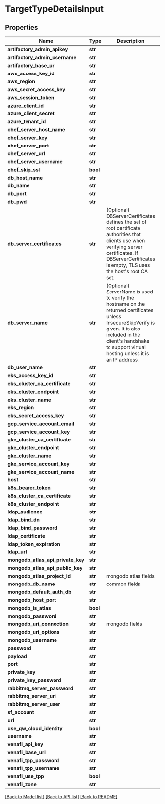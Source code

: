 # TargetTypeDetailsInput

## Properties
Name | Type | Description | Notes
------------ | ------------- | ------------- | -------------
**artifactory_admin_apikey** | **str** |  | [optional] 
**artifactory_admin_username** | **str** |  | [optional] 
**artifactory_base_url** | **str** |  | [optional] 
**aws_access_key_id** | **str** |  | [optional] 
**aws_region** | **str** |  | [optional] 
**aws_secret_access_key** | **str** |  | [optional] 
**aws_session_token** | **str** |  | [optional] 
**azure_client_id** | **str** |  | [optional] 
**azure_client_secret** | **str** |  | [optional] 
**azure_tenant_id** | **str** |  | [optional] 
**chef_server_host_name** | **str** |  | [optional] 
**chef_server_key** | **str** |  | [optional] 
**chef_server_port** | **str** |  | [optional] 
**chef_server_url** | **str** |  | [optional] 
**chef_server_username** | **str** |  | [optional] 
**chef_skip_ssl** | **bool** |  | [optional] 
**db_host_name** | **str** |  | [optional] 
**db_name** | **str** |  | [optional] 
**db_port** | **str** |  | [optional] 
**db_pwd** | **str** |  | [optional] 
**db_server_certificates** | **str** | (Optional) DBServerCertificates defines the set of root certificate authorities that clients use when verifying server certificates. If DBServerCertificates is empty, TLS uses the host&#39;s root CA set. | [optional] 
**db_server_name** | **str** | (Optional) ServerName is used to verify the hostname on the returned certificates unless InsecureSkipVerify is given. It is also included in the client&#39;s handshake to support virtual hosting unless it is an IP address. | [optional] 
**db_user_name** | **str** |  | [optional] 
**eks_access_key_id** | **str** |  | [optional] 
**eks_cluster_ca_certificate** | **str** |  | [optional] 
**eks_cluster_endpoint** | **str** |  | [optional] 
**eks_cluster_name** | **str** |  | [optional] 
**eks_region** | **str** |  | [optional] 
**eks_secret_access_key** | **str** |  | [optional] 
**gcp_service_account_email** | **str** |  | [optional] 
**gcp_service_account_key** | **str** |  | [optional] 
**gke_cluster_ca_certificate** | **str** |  | [optional] 
**gke_cluster_endpoint** | **str** |  | [optional] 
**gke_cluster_name** | **str** |  | [optional] 
**gke_service_account_key** | **str** |  | [optional] 
**gke_service_account_name** | **str** |  | [optional] 
**host** | **str** |  | [optional] 
**k8s_bearer_token** | **str** |  | [optional] 
**k8s_cluster_ca_certificate** | **str** |  | [optional] 
**k8s_cluster_endpoint** | **str** |  | [optional] 
**ldap_audience** | **str** |  | [optional] 
**ldap_bind_dn** | **str** |  | [optional] 
**ldap_bind_password** | **str** |  | [optional] 
**ldap_certificate** | **str** |  | [optional] 
**ldap_token_expiration** | **str** |  | [optional] 
**ldap_url** | **str** |  | [optional] 
**mongodb_atlas_api_private_key** | **str** |  | [optional] 
**mongodb_atlas_api_public_key** | **str** |  | [optional] 
**mongodb_atlas_project_id** | **str** | mongodb atlas fields | [optional] 
**mongodb_db_name** | **str** | common fields | [optional] 
**mongodb_default_auth_db** | **str** |  | [optional] 
**mongodb_host_port** | **str** |  | [optional] 
**mongodb_is_atlas** | **bool** |  | [optional] 
**mongodb_password** | **str** |  | [optional] 
**mongodb_uri_connection** | **str** | mongodb fields | [optional] 
**mongodb_uri_options** | **str** |  | [optional] 
**mongodb_username** | **str** |  | [optional] 
**password** | **str** |  | [optional] 
**payload** | **str** |  | [optional] 
**port** | **str** |  | [optional] 
**private_key** | **str** |  | [optional] 
**private_key_password** | **str** |  | [optional] 
**rabbitmq_server_password** | **str** |  | [optional] 
**rabbitmq_server_uri** | **str** |  | [optional] 
**rabbitmq_server_user** | **str** |  | [optional] 
**sf_account** | **str** |  | [optional] 
**url** | **str** |  | [optional] 
**use_gw_cloud_identity** | **bool** |  | [optional] 
**username** | **str** |  | [optional] 
**venafi_api_key** | **str** |  | [optional] 
**venafi_base_url** | **str** |  | [optional] 
**venafi_tpp_password** | **str** |  | [optional] 
**venafi_tpp_username** | **str** |  | [optional] 
**venafi_use_tpp** | **bool** |  | [optional] 
**venafi_zone** | **str** |  | [optional] 

[[Back to Model list]](../README.md#documentation-for-models) [[Back to API list]](../README.md#documentation-for-api-endpoints) [[Back to README]](../README.md)


